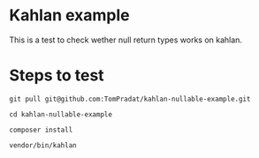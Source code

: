 # Kahlan example

This is a test to check wether null return types works on kahlan.

# Steps to test

`git pull git@github.com:TomPradat/kahlan-nullable-example.git`

`cd kahlan-nullable-example`

`composer install`

`vendor/bin/kahlan`
